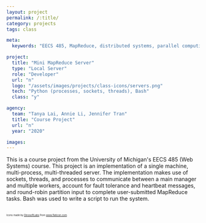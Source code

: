 ```yaml
---
layout: project
permalink: /:title/
category: projects
tags: class

meta:
  keywords: "EECS 485, MapReduce, distributed systems, parallel computing, Python, networking"

project:
  title: "Mini MapReduce Server"
  type: "Local Server"
  role: "Developer"
  url: "n"
  logo: "/assets/images/projects/class-icons/servers.png"
  tech: "Python (processes, sockets, threads), Bash"
  class: "y"

agency:
  team: "Tanya Lai, Annie Li, Jennifer Tran"
  title: "Course Project"
  url: "n"
  year: "2020"

images:
---
```

<p>This is a course project from the University of Michigan's EECS 485 (Web Systems) course. This project is an implementation of a single machine, multi-process, multi-threaded server. The implementation makes use of sockets, threads, and processes to communicate between a main manager and multiple workers, account for fault tolerance and heartbeat messages, and round-robin partition input to complete user-submitted MapReduce tasks. Bash was used to write a script to run the system.</p>
<br>
<div style="font-size: 0.4rem">Icons made by <a href="https://www.flaticon.com/free-icon/servers_3617061?related_item_id=3617073&term=server" title="DinosoftLabs" target="_blank">DinosoftLabs</a> from <a href="https://www.flaticon.com/" title="Flaticon" target="_blank">www.flaticon.com</a></div>


